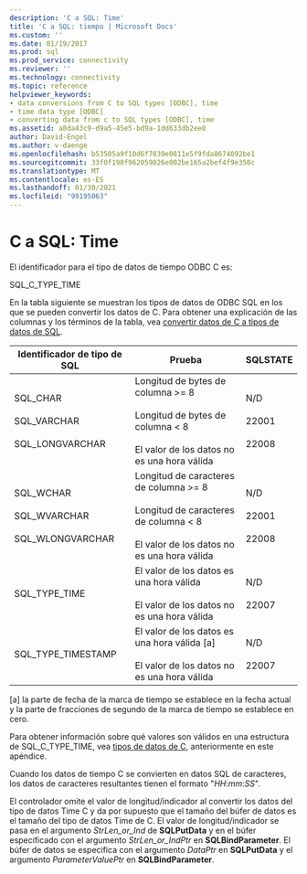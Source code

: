 ```yaml
---
description: 'C a SQL: Time'
title: 'C a SQL: tiempo | Microsoft Docs'
ms.custom: ''
ms.date: 01/19/2017
ms.prod: sql
ms.prod_service: connectivity
ms.reviewer: ''
ms.technology: connectivity
ms.topic: reference
helpviewer_keywords:
- data conversions from C to SQL types [ODBC], time
- time data type [ODBC]
- converting data from c to SQL types [ODBC], time
ms.assetid: a8da43c9-d9a5-45e5-bd9a-1dd633db2ee0
author: David-Engel
ms.author: v-daenge
ms.openlocfilehash: b53505a9f10d6f7039e0811e5f9fda8674092be1
ms.sourcegitcommit: 33f0f190f962059826e002be165a2bef4f9e350c
ms.translationtype: MT
ms.contentlocale: es-ES
ms.lasthandoff: 01/30/2021
ms.locfileid: "99195063"
---
```

# <a name="c-to-sql-time"></a>C a SQL: Time
El identificador para el tipo de datos de tiempo ODBC C es:  
  
 SQL_C_TYPE_TIME  
  
 En la tabla siguiente se muestran los tipos de datos de ODBC SQL en los que se pueden convertir los datos de C. Para obtener una explicación de las columnas y los términos de la tabla, vea [convertir datos de C a tipos de datos de SQL](../../../odbc/reference/appendixes/converting-data-from-c-to-sql-data-types.md).  
  
|Identificador de tipo de SQL|Prueba|SQLSTATE|  
|-------------------------|----------|--------------|  
|SQL_CHAR<br /><br /> SQL_VARCHAR<br /><br /> SQL_LONGVARCHAR|Longitud de bytes de columna >= 8<br /><br /> Longitud de bytes de columna < 8<br /><br /> El valor de los datos no es una hora válida|N/D<br /><br /> 22001<br /><br /> 22008|  
|SQL_WCHAR<br /><br /> SQL_WVARCHAR<br /><br /> SQL_WLONGVARCHAR|Longitud de caracteres de columna >= 8<br /><br /> Longitud de caracteres de columna < 8<br /><br /> El valor de los datos no es una hora válida|N/D<br /><br /> 22001<br /><br /> 22008|  
|SQL_TYPE_TIME|El valor de los datos es una hora válida<br /><br /> El valor de los datos no es una hora válida|N/D<br /><br /> 22007|  
|SQL_TYPE_TIMESTAMP|El valor de los datos es una hora válida [a]<br /><br /> El valor de los datos no es una hora válida|N/D<br /><br /> 22007|  
  
 [a] la parte de fecha de la marca de tiempo se establece en la fecha actual y la parte de fracciones de segundo de la marca de tiempo se establece en cero.  
  
 Para obtener información sobre qué valores son válidos en una estructura de SQL_C_TYPE_TIME, vea [tipos de datos de C](../../../odbc/reference/appendixes/c-data-types.md), anteriormente en este apéndice.  
  
 Cuando los datos de tiempo C se convierten en datos SQL de caracteres, los datos de caracteres resultantes tienen el formato "*HH*:*mm*:*SS*".  
  
 El controlador omite el valor de longitud/indicador al convertir los datos del tipo de datos Time C y da por supuesto que el tamaño del búfer de datos es el tamaño del tipo de datos Time de C. El valor de longitud/indicador se pasa en el argumento *StrLen_or_Ind* de **SQLPutData** y en el búfer especificado con el argumento *StrLen_or_IndPtr* en **SQLBindParameter**. El búfer de datos se especifica con el argumento *DataPtr* en **SQLPutData** y el argumento *ParameterValuePtr* en **SQLBindParameter**.
